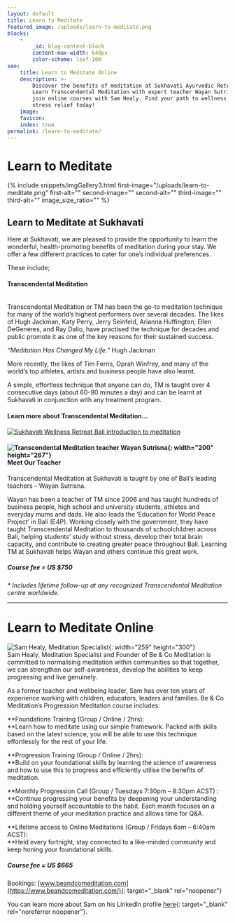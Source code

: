 ```yaml
---
layout: default
title: Learn to Meditate
featured_image: /uploads/learn-to-meditate.png
blocks:
    -
        _id: blog-content-block
        content-max-width: 640px
        color-scheme: leaf-100
seo:
    title: Learn to Meditate Online
    description: >-
        Discover the benefits of meditation at Sukhavati Ayurvedic Retreat.
        Learn Transcendental Meditation with expert teacher Wayan Sutrisna or
        join online courses with Sam Healy. Find your path to wellness and
        stress relief today!
    image:
    favicon:
    index: true
permalink: /learn-to-meditate/
---
```

# Learn to Meditate

{% include snippets/imgGallery3.html first-image="/uploads/learn-to-meditate.png" first-alt="" second-image="" second-alt="" third-image="" third-alt="" image_size_ratio="" %}

## Learn to Meditate at Sukhavati

Here at Sukhavati, we are pleased to provide the opportunity to learn the wonderful, health-promoting benefits of meditation during your stay. We offer a few different practices to cater for one’s individual preferences.

These include;

#### Transcendental Meditation

<br>Transcendental Meditation or TM has been the go-to meditation technique for many of the world’s highest performers over several decades. The likes of Hugh Jackman, Katy Perry, Jerry Seinfeld, Arianna Huffington, Ellen DeGeneres, and Ray Dalio, have practised the technique for decades and public promote it as one of the key reasons for their sustained success.

*“Meditation Has Changed My Life.*” Hugh Jackman

More recently, the likes of Tim Ferris, Oprah Winfrey, and many of the world’s top athletes, artists and business people have also learnt.

A simple, effortless technique that anyone can do, TM is taught over 4 consecutive days (about 60-90 minutes a day) and can be learnt at Sukhavati in conjunction with any treatment program.

#### Learn more about Transcendental Meditation…

[![Sukhavati Wellness Retreat Bali introduction to meditation](https://img.youtube.com/vi/uP2gLEDl7jI/sddefault.jpg)](https://www.youtube.com/embed/uP2gLEDl7jI&amp;t=1s;autoplay=0?autoplay=1&amp;rel=0&amp;showinfo=0 "Play")

#### ![Transcendental Meditation teacher Wayan Sutrisna](https://www.sukhavatibali.com/wp-content/uploads/2019/04/Wayan.jpg){: width="200" height="267"}<br>Meet Our Teacher

Transcendental Meditation at Sukhavati is taught by one of Bali’s leading teachers – Wayan Sutrisna.

Wayan has been a teacher of TM since 2006 and has taught hundreds of business people, high school and university students, athletes and everyday mums and dads. He also leads the ‘Education for World Peace Project’ in Bali (E4P). Working closely with the government, they have taught Transcendental Meditation to thousands of schoolchildren across Bali, helping students’ study without stress, develop their total brain capacity, and contribute to creating greater peace throughout Bali. Learning TM at Sukhavati helps Wayan and others continue this great work.

##### Course fee = US $750

*\* Includes lifetime follow-up at any recognized Transcendental Meditation centre worldwide.*

---

# **Learn to Meditate Online**

![Sam Healy, Meditation Specialist](https://www.sukhavatibali.com/wp-content/uploads/2019/04/sam-259x300.jpg){: width="259" height="300"}<br>Sam Healy, Meditation Specialist and Founder of Be & Co Meditation is committed to normalising meditation within communities so that together, we can strengthen our self-awareness, develop the abilities to keep progressing and live genuinely.

As a former teacher and wellbeing leader, Sam has over ten years of experience working with children, educators, leaders and families. Be & Co Meditation’s Progression Meditation course includes:

**Foundations Training (Group / Online / 2hrs):<br>**Learn how to meditate using our simple framework. Packed with skills based on the latest science, you will be able to use this technique effortlessly for the rest of your life.

**Progression Training (Group / Online / 2hrs):<br>**Build on your foundational skills by learning the science of awareness and how to use this to progress and efficiently utilise the benefits of meditation.

**Monthly Progression Call (Group / Tuesdays 7:30pm – 8:30pm ACST) :<br>**Continue progressing your benefits by deepening your understanding and holding yourself accountable to the habit. Each month focuses on a different theme of your meditation practice and allows time for Q&A.

**Lifetime access to Online Meditations (Group / Fridays 6am – 6:40am ACST):<br>**Held every fortnight, stay connected to a like-minded community and keep honing your foundational skills.

##### Course fee = US $665

Bookings: [www.beandcomeditation.com](https://www.beandcomeditation.com/){: target="_blank" rel="noopener"}

You can learn more about Sam on his LinkedIn profile [here](https://www.linkedin.com/in/sam-healy-89aa4322a/){: target="_blank" rel="noreferrer noopener"}.